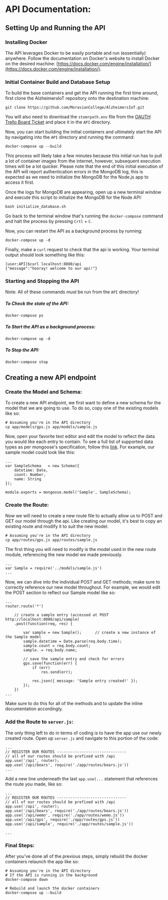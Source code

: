 API Documentation:
================
## Setting Up and Running the API
### Installing Docker
The API leverages Docker to be easily portable and run (essentially) anywhere. Follow the documentation on Docker's website to install Docker on the desired machine: [https://docs.docker.com/engine/installation/](https://docs.docker.com/engine/installation/).

### Initial Container Build and Database Setup
To build the base containers and get the API running the first time around, first clone the AlzheimersIoT repository onto the destination machine:

```
git clone https://github.com/MoravianCollege/AlzheimersIoT.git
```

You will also need to download the `stomrpath.env` file from the [OAUTH Trello Board Ticket](https://trello.com/c/KOVVyVgw/27-oauth-authentication-for-rest-api) and place it in the `API` directory.

Now, you can start building the initial containers and ultimately start the API by navigating into the `API` directory and running the command:

```
docker-compose up --build
```

This process will likely take a few minutes because this initial run has to pull a lot of container images from the internet, however, subsequent execution times will be a lot quicker. Please note that the end of this initial execution of the API will report authentication errors in the MongoDB log, this is expected as we need to initialize the MongoDB for the Node.js app to access it first.

Once the logs for MongoDB are appearing, open up a new terminal window and execute this script to initialize the MongoDB for the Node API:

```
bash initialize_database.sh
```

Go back to the terminal window that's running the `docker-compose` command and halt the process by pressing `Crtl` + `C`.

Now, you can restart the API as a background process by running:

```
docker-compose up -d
```


Finally, make a `curl` request to check that the api is working. Your terminal output should look something like this:

```
[user:API]$curl localhost:8080/api
{"message":"hooray! welcome to our api!"}
```

### Starting and Stopping the API
Note: All of these commands *must* be run from the `API` directory!

##### To Check the state of the API:

```
docker-compose ps
```

##### To Start the API as a background process:

```
docker-compose up -d
```

##### To Stop the API:

```
docker-compose stop
```

## Creating a new API endpoint
### Create the Model and Schema:
To create a new API endpoint, we first want to define a new schema for the model that we are going to use. To do so, copy one of the existing models like so:

```
# Assuming you're in the API directory
cp app/models/gps.js app/models/sample.js
```

Now, open your favorite text editor and edit the model to reflect the data you would like each entry to contain. To see a full list of supported data types as per mongoose's specification, follow this [link](http://mongoosejs.com/docs/schematypes.html). For example, our sample model could look like this:

```
...
var SampleSchema   = new Schema({
    datetime: Date,
    count: Number,
    name: String
});

module.exports = mongoose.model('Sample', SampleSchema);
```

### Create the Route:
Now we will need to create a new route file to actually allow us to POST and GET our model through the api. Like creating our model, it's best to copy an existing route and modify it to suit the new model.

```
# Assuming you're in the API directory
cp app/routes/gps.js app/routes/sample.js
```

The first thing you will need to modify is the model used in the new route module, referencing the new model we made previously.

```
...
var Sample = require('../models/sample.js')
...
```

Now, we can dive into the individual POST and GET methods; make sure to correctly reference our new model throughout. For example, we would edit the POST section to reflect our Sample model like so:

```
...
router.route('*')

    // create a sample entry (accessed at POST http://localhost:8080/api/sample)
    .post(function(req, res) {

        var sample = new Sample();      // create a new instance of the Sample model
        sample.datetime = Date.parse(req.body.time);
        sample.count = req.body.count;
        sample. = req.body.name;

        // save the sample entry and check for errors
        gps.save(function(err) {
            if (err)
                res.send(err);

            res.json({ message: 'Sample entry created!' });
        });
    })
...

```

Make sure to do this for all of the methods and to update the inline documentation accordingly.


### Add the Route to `server.js`:
The only thing left to do in terms of coding is to have the app use our newly created route. Open up `server.js` and navigate to this portion of the code:

```
...
// REGISTER OUR ROUTES -------------------------------
// all of our routes should be prefixed with /api
app.use('/api', router);
app.use('/api/bears', require('./app/routes/bears.js'))
...
```
Add a new line underneath the last `app.use(...` statement that references the route you made, like so:

```
...
// REGISTER OUR ROUTES -------------------------------
// all of our routes should be prefixed with /api
app.use('/api', router);
app.use('/api/bears', require('./app/routes/bears.js'))
app.use('/api/wemo', require('./app/routes/wemo.js'))
app.use('/api/gps', require('./app/routes/gps.js'))
app.use('/api/sample', require('./app/routes/sample.js'))

...
```

### Final Steps:
After you've done all of the previous steps, simply rebuild the docker containers relaunch the app like so:

```
# Assuming you're in the API directory
# If the API is running in the background
docker-compose down

# Rebuild and launch the docker containers
docker-compose up --build
```

